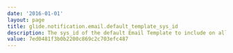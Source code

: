 ```yaml
---
date: '2016-01-01'
layout: page
title: glide.notification.email.default_template_sys_id
description: The sys_id of the default Email Template to include on all new notifications (sysevent_email_action). This does not apply to push-only notifications.By setting this value to nothing, there will be no default template on new notifications.
value: 7ed0481f3b0b2200c869c2c703efc487
---
```

